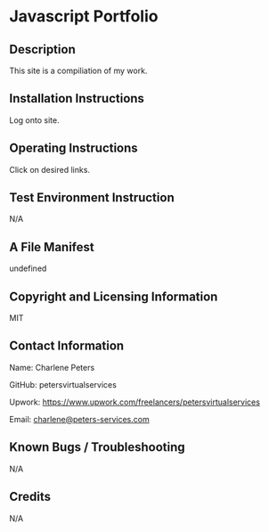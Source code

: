 
# Javascript Portfolio

## Description
This site is a compiliation of my work.

## Installation Instructions
Log onto site.

## Operating Instructions
Click on desired links.

## Test Environment Instruction
N/A

## A File Manifest 
undefined

## Copyright and Licensing Information
MIT

## Contact Information
Name: Charlene Peters

GitHub: petersvirtualservices

Upwork: https://www.upwork.com/freelancers/petersvirtualservices

Email: charlene@peters-services.com


## Known Bugs / Troubleshooting
N/A

## Credits
N/A

